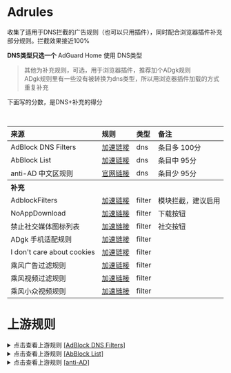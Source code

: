 # Adrules
收集了适用于DNS拦截的广告规则（也可以只用插件），同时配合浏览器插件补充部分规则。拦截效果接近100%</br>


**DNS类型只选一个**
AdGuard Home 使用 DNS类型
>其他为补充规则，可选，用于浏览器插件，推荐加个ADgk规则</br>
>ADgk规则里有一些没有被转换为dns类型，所以用浏览器插件加载的方式重复补充

下面写的分数，是DNS+补充的得分

<table> 
<thead>
<tr>
<th align="left">来源</th> 
<th align="left">规则</th>
<th align="left">类型</th>  
<th align="left">备注</th>  
</tr>
</thead>
<tbody>

<tr>
<td align="left">AdBlock DNS Filters</td> 
<td align="left"><a href="https://gcore.jsdelivr.net/gh/217heidai/adblockfilters/rules/adblockdns.txt" rel="nofollow">加速链接</a></td>
<td align="left">dns</td> 
<td align="left">条目多 100分</td> 
</tr>

<tr>
<td align="left">AbBlock List</td> 
<td align="left"><a href="https://gcore.jsdelivr.net/gh/xndeye/adblock_list/rule/dns.txt" rel="nofollow">加速链接</a></td>
<td align="left">dns</td> 
    <td align="left">条目中 95分</td> 
</tr>


<tr>
<td align="left">anti-AD 中文区规则</td> 
<td align="left"><a href="https://anti-ad.net/easylist.txt" rel="nofollow">官网链接</a></td>
<td align="left">dns</td> 
    <td align="left">条目少 95分</td> 
</tr>
</tbody>
<tbody>
<th align="left">补充</th> 

<tr>
<td align="left">AdblockFilters</td> 
<td align="left"><a href="https://gcore.jsdelivr.net/gh/217heidai/adblockfilters/rules/adblockfilters.txt" rel="nofollow">加速链接</a></td>
<td align="left">filter</td>
    <td align="left">模块拦截，建议启用</td> 
</tr>

<tr>
<td align="left">NoAppDownload</td> 
<td align="left"><a href="https://gcore.jsdelivr.net/gh/Noyllopa/NoAppDownload/NoAppDownload.txt" rel="nofollow">加速链接</a></td>
<td align="left">filter</td>
    <td align="left">下载按钮</td> 
</tr>

<tr>
<td align="left">禁止社交媒体图标列表</td>
<td align="left"><a href="https://easylist.to/easylist/fanboy-social.txt" rel="nofollow">加速链接</a></td>  
<td align="left">filter</td>
    <td align="left">社交按钮</td> 
</tr>

<tr>
<td align="left">ADgk 手机适配规则</td>
<td align="left"><a href="https://gcore.jsdelivr.net/gh/banbendalao/ADgk/ADgk.txt" rel="nofollow">加速链接</a></td> 
<td align="left">filter</td>
    <td align="left"></td> 
</tr>

<tr>
<td align="left">I don't care about cookies</td> 
<td align="left"><a href="https://www.i-dont-care-about-cookies.eu/abp/" rel="nofollow">加速链接</a></td>
<td align="left">filter</td>
    <td align="left"></td> 
</tr>

<tr>
<td align="left">乘风广告过滤规则</td>
<td align="left"><a href="https://gcore.jsdelivr.net/gh/xinggsf/Adblock-Plus-Rule/rule.txt" rel="nofollow">加速链接</a></td>
<td align="left">filter</td>
    <td align="left"></td> 
</tr>

<tr>
<td align="left">乘风视频过滤规则</td>
<td align="left"><a href="https://gcore.jsdelivr.net/gh/xinggsf/Adblock-Plus-Rule/mv.txt" rel="nofollow">加速链接</a></td>
<td align="left">filter</td> 
    <td align="left"></td> 
</tr>

<tr>
<td align="left">乘风小众视频规则</td>
<td align="left"><a href="https://gcore.jsdelivr.net/gh/xinggsf/Adblock-Plus-Rule/minority-mv.txt" rel="nofollow">加速链接</a></td>  
<td align="left">filter</td>
    <td align="left"></td> 
</tr>
</tbody>
</table>

# 上游规则
<details>
<summary>点击查看上游规则
<a href="https://github.com/217heidai/adblockfilters" rel="nofollow">[AdBlock DNS Filters]</a>
</summary>

| 规则                   |  类型  |                           原始链接                           |                           加速链接                           |
| :--------------------- | :----: | :----------------------------------------------------------: | :----------------------------------------------------------: |
| ADgk                   | filter | [原始链接](https://raw.githubusercontent.com/banbendalao/ADgk/master/ADgk.txt) | [加速链接](https://ghproxy.com/https://raw.githubusercontent.com/217heidai/adblockfilters/main/rules/ADgk.txt) |
| AdGuard Base filter    | filter | [原始链接](https://raw.githubusercontent.com/AdguardTeam/FiltersRegistry/master/filters/filter_2_Base/filter.txt) | [加速链接](https://ghproxy.com/https://raw.githubusercontent.com/217heidai/adblockfilters/main/rules/AdGuard_Base_filter.txt) |
| AdGuard Chinese filter | filter | [原始链接](https://raw.githubusercontent.com/AdguardTeam/FiltersRegistry/master/filters/filter_224_Chinese/filter.txt) | [加速链接](https://ghproxy.com/https://raw.githubusercontent.com/217heidai/adblockfilters/main/rules/AdGuard_Chinese_filter.txt) |
| AdGuard DNS filter     | filter | [原始链接](https://adguardteam.github.io/AdGuardSDNSFilter/Filters/filter.txt) | [加速链接](https://ghproxy.com/https://raw.githubusercontent.com/217heidai/adblockfilters/main/rules/AdGuard_DNS_filter.txt) |
| EasyList               | filter | [原始链接](https://easylist-downloads.adblockplus.org/easylist.txt) | [加速链接](https://ghproxy.com/https://raw.githubusercontent.com/217heidai/adblockfilters/main/rules/EasyList.txt) |
| EasyList China         | filter | [原始链接](https://easylist-downloads.adblockplus.org/easylistchina.txt) | [加速链接](https://ghproxy.com/https://raw.githubusercontent.com/217heidai/adblockfilters/main/rules/EasyList_China.txt) |
| EasyPrivacy            | filter | [原始链接](https://easylist-downloads.adblockplus.org/easyprivacy.txt) | [加速链接](https://ghproxy.com/https://raw.githubusercontent.com/217heidai/adblockfilters/main/rules/EasyPrivacy.txt) |
| CJX's Annoyance List   | filter | [原始链接](https://raw.githubusercontent.com/cjx82630/cjxlist/master/cjx-annoyance.txt) | [加速链接](https://ghproxy.com/https://raw.githubusercontent.com/217heidai/adblockfilters/main/rules/CJX's_Annoyance_List.txt) |
| xinggsf rule           | filter | [原始链接](https://raw.githubusercontent.com/xinggsf/Adblock-Plus-Rule/master/rule.txt) | [加速链接](https://ghproxy.com/https://raw.githubusercontent.com/217heidai/adblockfilters/main/rules/xinggsf_rule.txt) | 
| xinggsf mv             | filter | [原始链接](https://raw.githubusercontent.com/xinggsf/Adblock-Plus-Rule/master/mv.txt) | [加速链接](https://ghproxy.com/https://raw.githubusercontent.com/217heidai/adblockfilters/main/rules/xinggsf_mv.txt) |
| 1Hosts (Lite)          |  dns   | [原始链接](https://raw.githubusercontent.com/badmojr/1Hosts/master/Lite/adblock.txt) | [加速链接](https://ghproxy.com/https://raw.githubusercontent.com/217heidai/adblockfilters/main/rules/1Hosts_(Lite).txt) | 
| AdRules DNS List       |  dns   | [原始链接](https://raw.githubusercontent.com/Cats-Team/AdRules/main/dns.txt) | [加速链接](https://ghproxy.com/https://raw.githubusercontent.com/217heidai/adblockfilters/main/rules/AdRules_DNS_List.txt) |
| Hblock                 |  dns   |  [原始链接](https://hblock.molinero.dev/hosts_adblock.txt)   | [加速链接](https://ghproxy.com/https://raw.githubusercontent.com/217heidai/adblockfilters/main/rules/Hblock.txt) |
| NEO DEV HOST           |  dns   | [原始链接](https://raw.githubusercontent.com/neodevpro/neodevhost/master/lite_adblocker) | [加速链接](https://ghproxy.com/https://raw.githubusercontent.com/217heidai/adblockfilters/main/rules/NEO_DEV_HOST.txt) |
| OISD Basic             |  dns   |            [原始链接](https://abp.oisd.nl/basic/)            | [加速链接](https://ghproxy.com/https://raw.githubusercontent.com/217heidai/adblockfilters/main/rules/OISD_Basic.txt) | 
| SmartTV Blocklist      |  dns   | [原始链接](https://raw.githubusercontent.com/Perflyst/PiHoleBlocklist/master/SmartTV-AGH.txt) | [加速链接](https://ghproxy.com/https://raw.githubusercontent.com/217heidai/adblockfilters/main/rules/SmartTV_Blocklist.txt) |
| 1024 hosts             |  host  | [原始链接](https://raw.githubusercontent.com/Goooler/1024_hosts/master/hosts) | [加速链接](https://ghproxy.com/https://raw.githubusercontent.com/217heidai/adblockfilters/main/rules/1024_hosts.txt) |
| ad-wars hosts          |  host  | [原始链接](https://raw.githubusercontent.com/jdlingyu/ad-wars/master/hosts) | [加速链接](https://ghproxy.com/https://raw.githubusercontent.com/217heidai/adblockfilters/main/rules/ad-wars_hosts.txt) |
| StevenBlack hosts      |  host  | [原始链接](https://raw.githubusercontent.com/StevenBlack/hosts/master/hosts) | [加速链接](https://ghproxy.com/https://raw.githubusercontent.com/217heidai/adblockfilters/main/rules/StevenBlack_hosts.txt) |

</details>
<details>
<summary>点击查看上游规则
<a href="https://github.com/xndeye/adblock_list" rel="nofollow">[AbBlock List]</a>
    </summary>
<ul>
    <li><a href="https://raw.githubusercontent.com/AdguardTeam/FiltersRegistry/master/filters/filter_2_Base/filter.txt">AdGuard 基础过滤器</a></li>
    <li><a href="https://raw.githubusercontent.com/AdguardTeam/FiltersRegistry/master/filters/filter_11_Mobile/filter.txt">AdGuard 移动广告过滤器</a></li>
    <li><a href="https://adguard.com/kb/zh-CN/general/ad-filtering/adguard-filters/">AdGuard 防跟踪保护过滤器</a></li>
    <li><a href="https://raw.githubusercontent.com/AdguardTeam/FiltersRegistry/master/filters/filter_17_TrackParam/filter.txt">AdGuard URL跟踪过滤器</a></li>
    <li><a href="https://raw.githubusercontent.com/AdguardTeam/FiltersRegistry/master/filters/filter_14_Annoyances/filter.txt">AdGuard 恼人广告过滤器</a></li>
    <li><a href="https://raw.githubusercontent.com/AdguardTeam/FiltersRegistry/master/filters/filter_10_Useful/filter.txt">AdGuard 解除搜索广告和自我推销过滤器</a></li>
    <li><a href="https://raw.githubusercontent.com/AdguardTeam/FiltersRegistry/master/filters/filter_224_Chinese/filter.txt">AdGuard 中文过滤器</a></li>
    <li><a href="https://adaway.org/hosts.txt">AdAway Default Blocklist</a></li>
    <li><a href="https://raw.githubusercontent.com/crazy-max/WindowsSpyBlocker/master/data/hosts/spy.txt">WindowsSpyBlocker</a></li>
    <li><a href="https://github.com/jdlingyu/ad-wars">ad-wars(大圣净化)</a></li>
    <li><a href="https://github.com/TG-Twilight/AWAvenue-Adblock-Rule">AWAvenue-Adblock-Rule</a></li>
    <li><a href="https://github.com/sbwml/halflife-list">halflife-list</a></li>
    <li><a href="https://raw.githubusercontent.com/Goooler/1024_hosts/master/hosts">1024_hosts</a></li>
    <li><a href="https://filters.adavoid.org/ultimate-ad-filter.txt">AdBlocker Ultimate</a></li>
    <li><a href="https://raw.githubusercontent.com/damengzhu/banad/main/jiekouAD.txt">damengzhu/banad</a></li>
    <li><a href="https://raw.githubusercontent.com/Noyllopa/NoAppDownload/master/NoAppDownload.txt">NoAppDownload</a></li>
    <li><a href="https://raw.githubusercontent.com/cjx82630/cjxlist/master/cjx-annoyance.txt">CJX's Annoyance List</a></li>

</ul>
</details>
<details>
<summary>点击查看上游规则
<a href="https://github.com/privacy-protection-tools/anti-AD" rel="nofollow">[anti-AD]</a>
    </summary>
  
- [AdguardTeam/AdguardFilters](https://github.com/AdguardTeam/AdguardFilters) - AdGuard Content Blocking Filters
- [fanboy-annoyance](https://easylist.to/easylist/fanboy-annoyance.txt) - 优秀的easylist列表
- [notracking/hosts-blocklists-scripts](https://github.com/notracking/hosts-blocklists-scripts) - 提供无效域名和无效hosts列表
- [Adblock Plus](https://adblockplus.org/) - 畅游清爽洁净的网络！
- [neoFelhz/neohosts](https://github.com/neoFelhz/neohosts) - 自由·负责·克制 去广告 Hosts 项目
- [vokins/yhosts](https://github.com/vokins/yhosts) - yhosts（该源已停止维护）
- [cjx82630/cjxlist](https://github.com/cjx82630/cjxlist) - Adblock Plus EasyList Lite与CJX's Annoyance List
- _[@rufengsuixing](https://github.com/rufengsuixing) 提出的jsDelivr加速过滤列表下载的建议_
- _[@xlighting2017](https://github.com/xlighting2017) 提供的[surge格式建议](https://github.com/privacy-protection-tools/anti-AD/issues/29)_
- [ACL4SSR/ACL4SSR](https://github.com/ACL4SSR/ACL4SSR) - 一些常见APP的广告 @[wchqybs](https://github.com/wchqybs) in [#79](https://github.com/privacy-protection-tools/anti-AD/issues/79)
- [ADgk.txt](https://github.com/banbendalao/ADgk) - 鸣谢 坂本dalao
- [jdlingyu/ad-wars](https://github.com/jdlingyu/ad-wars) - 只是 ad-wars 的帮助文档
- [hoshsadiq/adblock-nocoin-list](https://github.com/hoshsadiq/adblock-nocoin-list) - 恶意挖矿屏蔽列表
- [easylist.to](https://easylist.to/) - 感谢提供出色的easylist
- [ZeroDot1/CoinBlockerLists](https://gitlab.com/ZeroDot1/CoinBlockerLists) - 屏蔽恶意劫持挖矿
- [crazy-max/WindowsSpyBlocker](https://github.com/crazy-max/WindowsSpyBlocker/) - to block spying and tracking on Windows systems.
</details>
